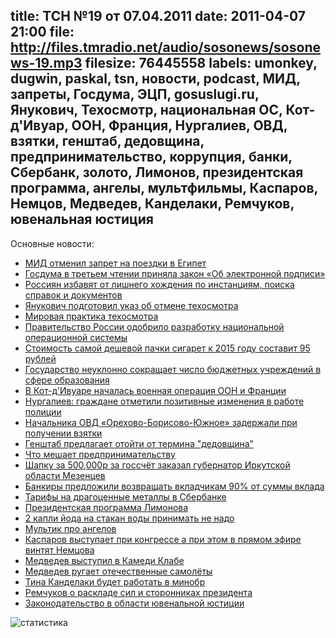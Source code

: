 title: ТСН №19 от 07.04.2011
date: 2011-04-07 21:00
file: http://files.tmradio.net/audio/sosonews/sosonews-19.mp3
filesize: 76445558
labels: umonkey, dugwin, paskal, tsn, новости, podcast, МИД, запреты, Госдума, ЭЦП, gosuslugi.ru, Янукович, Техосмотр, национальная ОС, Кот-д'Ивуар, ООН, Франция, Нургалиев, ОВД, взятки, генштаб, дедовщина, предпринимательство, коррупция, банки, Сбербанк, золото, Лимонов, президентская программа, ангелы, мультфильмы, Каспаров, Немцов, Медведев, Канделаки, Ремчуков, ювенальная юстиция
---
Основные новости:

<ul>
<li><a href="http://www.rbcdaily.ru/2011/03/31/market/562949979970703">МИД отменил запрет на поездки в Египет</a></li>
<li><a href="http://www.kommersant.ru/Doc/1609312">Госдума в третьем чтении приняла закон «Об электронной подписи»</a></li>
<li><a href="http://www.ng.ru/economics/2011-04-07/4_gosuslugi.html">Россиян избавят от лишнего хождения по инстанциям, поиска справок и документов</a></li>
<li><a href="http://auto.tsn.ua/news/yanukovich-podgotovil-ukaz-ob-otmene-tehosmotra.html">Янукович подготовил указ об отмене техосмотра</a></li>
<li><a href="http://www.avtoserver.su/articles/122/124/124_273.html">Мировая практика техосмотра</a></li>
<li><a href="http://lenta.ru/news/2011/04/06/npp/">Правительство России одобрило разработку национальной операционной системы</a></li>
<li><a href="http://top.rbc.ru/economics/07/04/2011/571964.shtml">Стоимость самой дешевой пачки сигарет к 2015 году составит 95 рублей</a></li>
<li><a href="http://www.ng.ru/economics/2011-04-04/1_school.html">Государство неуклонно сокращает число бюджетных учреждений в сфере образования</a></li>
<li><a href="http://lenta.ru/news/2011/04/04/ivory/">В Кот-д'Ивуаре началась военная операция ООН и Франции</a></li>
<li><a href="http://top.rbc.ru/society/06/04/2011/571326.shtml">Нургалиев: граждане отметили позитивные изменения в работе полиции</a></li>
<li><a href="http://www.rian.ru/incidents/20110403/360604027.html">Начальника ОВД «Орехово-Борисово-Южное» задержали при получении взятки</a></li>
<li><a href="http://www.rian.ru/defense_safety/20110402/360334089.html">Генштаб предлагает отойти от термина "дедовщина"</a></li>
<li><a href="http://muacre.livejournal.com/112168.html">Что мешает предпринимательству</a></li>
<li><a href="http://zakupki.gov.ru/pgz/public/action/orders/info/common_info/show?notificationId=164671">Шапку за 500,000р за госсчёт заказал губернатор Иркутской области Мезенцев</a></li>
<li><a href="http://marker.ru/news/4258">Банкиры предложили возвращать вкладчикам 90% от суммы вклада</a></li>
<li><a href="http://www.sbrf.ru/saintpetersburg/ru/person/values/mon/price/">Тарифы на драгоценные металлы в Сбербанке</a></li>
<li><a href="http://limonov2012.ru/programm.html">Президентская программа Лимонова</a></li>
<li><a href="http://vex2k.livejournal.com/569382.html">2 капли йода на стакан воды принимать не надо</a></li>
<li><a href="http://www.youtube.com/watch?v=Hx-dNFE7rOg">Мультик про ангелов</a></li>
<li><a href="http://txt.newsru.com/world/01apr2011/kasparov.html">Каспаров выступает при конгрессе а при этом в прямом эфире винтят Немцова</a></li>
<li><a href="http://news.rambler.ru/9483910/photos/24911601/">Медведев выступил в Камеди Клабе</a></li>
<li><a href="http://txt.newsru.com/russia/01apr2011/aviaprom.html">Медведев ругает отечественные самолёты</a></li>
<li><a href="http://lifenews.ru/news/55329">Тина Канделаки будет работать в минобр</a></li>
<li><a href="http://echo.msk.ru/programs/personalno/762959-echo/">Ремчуков о раскладе сил и сторонниках президента</a></li>
<li><a href="http://culturolog.ru/index.php?option=com_content&task=view&id=576&Itemid=46">Законодательство в области ювенальной юстиции</a></li>
</ul>

![статистика](http://files.tmradio.net/audio/sosonews/sosonews-19.png)
